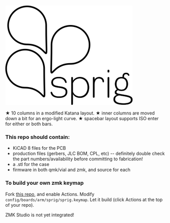 ![sprig logo](img/sprig_logo.png)

★ 10 columns in a modified Katana layout. 
★ inner columns are moved down a bit for an ergo-light curve. 
★ spacebar layout supports ISO enter for either or both bars. 

### This repo should contain:
- KiCAD 8 files for the PCB
- production files (gerbers, JLC BOM, CPL, etc) -- definitely double check the part numbers/availability before committing to fabrication! 
- a .stl for the case
- firmware in both qmk/vial and zmk, and source for each

### To build your own zmk keymap
Fork [this repo](https://github.com/sbkeebs/sprig-zmk-config), and enable Actions. Modify `config/boards/arm/sprig/sprig.keymap`. Let it build (click Actions at the top of your repo).

ZMK Studio is not yet integrated!

